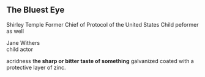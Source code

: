 ## The Bluest Eye
Shirley Temple
Former Chief of Protocol of the United States
Child peformer as well

Jane Withers\
child actor

acridness t**he sharp or bitter taste of something**
galvanized coated with a protective layer of zinc.